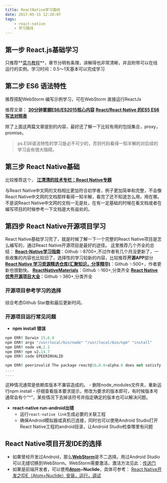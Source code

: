 ```yaml
---
title: ReactNative学习路线
date: 2017-05-15 12:20:07
tags:
    - react-native
    - 学习路线
---
```



## 第一步 React.js基础学习
只推荐**[菜鸟教程][1]**，章节分明有条理，讲解得也非常清晰，并且附带可以在线运行的实例。学习时间：0.5～1天基本可以完成学习


## 第二步 ES6 语法特性
推荐搭配WebStorm 编写示例学习，可在WebStorm 直接运行ReactJs

推荐文章：
**[30分钟掌握ES6/ES2015核心内容][2]**
[**React/React Native 的ES5 ES6写法对照表**][3]
<!-- more -->
除了上面这两篇文章提到的内容，最好还了解一下比较有用的包括集合，proxy，promise。

> ps.ES6语法特性的学习是必不可少的，否则代码看得一知半解的对后续的学习会有很大阻碍。

## 第三步 React Native基础
比较推荐这个，
[**江清清的技术专栏：React Native专题**][4]

与React Native中文网的文档相比更加符合初学者，例子更加简单和完整，不会像React Native中文网的文档那样看得一知半解，看完了还不知道怎么用，用在哪。不是说React Native中文网的文档一无是处，在有一定基础的时候在看文档或者在编写项目的时候参考一下文档是大有益处的。

## 第四步 React Native开源项目学习
React Native基础学习完了，就是时候了解一下一个完整的React Native项目是怎么编写的，通过React Native开源项目是最好的途径。
这里推荐几个齐全的总结：
[**React-Native学习指南**][5]：Github ✨8700+,不过作者有几个月没更新了，一些收集的内容也比较旧了，选择性的学习较新的内容，比较推荐**开源APP**部分
[**React Native 学习资源精选仓库(汇聚知识，分享精华)**][6]：Github ✨500+，作者更新也很勤快。
[**ReactNativeMaterials**][7]：Github ✨160+,分类齐全
[**React Native 优秀开源项目大全**][8]：Github ✨380+,分类齐全

### 开源项目参考学习的选择
综合考虑Github Star数和最后更新时间。

### 开源项目运行常见问题

 - **npm install 错误**

``` coffeescript
npm ERR! Darwin 15.6.0
npm ERR! argv "/usr/local/bin/node" "/usr/local/bin/npm" "install"
npm ERR! node v4.2.1
npm ERR! npm v2.14.7
npm ERR! code EPEERINVALID

npm ERR! peerinvalid The package react@16.0.0-alpha.6 does not satisfy its siblings' peerDependencies requirements!
....
....
```
这种情况通常是依赖库版本不兼容造成的。
	 - 删除node_modules文件夹，重新运行npm install
	 - 仔细查看版本要求提示，修改为要求的版本即可，有时候版本号通常会有个“^”，某些情况下去掉该符号并指定确定的版本也可以解决问题。 
	 
 - **react-native run-android出错**
   - 运行`react-native link`生成必要的关联工程
   - 确保Android模拟器或真机已连接，同时也可以使用Android Studio打开React Native工程的android目录，让Android Studio检查哪里有问题

## React Native项目开发IDE的选择

 - 如果曾经开发过Android，那么[**WebStorm**][9]是不二选择。用过Android Studio可以无缝切换到WebStorm。WebStorm需要激活，激活方法见此：[传送门][10]
 - 如果是前端开发者，可以使用[**Atom**][11]+**Nuclide**，具体可参考： [React Native开发之IDE（Atom+Nuclide）安装，运行，调试][12]
 



  [1]: http://www.runoob.com/react/react-tutorial.html
  [2]: http://www.jianshu.com/p/ebfeb687eb70#
  [3]: http://bbs.reactnative.cn/topic/15/react-react-native-%E7%9A%84es5-es6%E5%86%99%E6%B3%95%E5%AF%B9%E7%85%A7%E8%A1%A8
  [4]: http://www.lcode.org/react-native/
  [5]: https://github.com/reactnativecn/react-native-guide
  [6]: https://github.com/crazycodeboy/react-native-awesome
  [7]: https://github.com/LeoMobileDeveloper/ReactNativeMaterials
  [8]: https://github.com/MarnoDev/react-native-open-project
  [9]: https://www.jetbrains.com/webstorm/
  [10]: http://idea.lanyus.com/
  [11]: https://atom.io/
  [12]: http://blog.csdn.net/hello_hwc/article/details/51612139